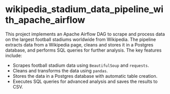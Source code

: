 # wikipedia_stadium_data_pipeline_with_apache_airflow
<p>This project implements an Apache Airflow DAG to scrape and process data on the largest football stadiums worldwide from Wikipedia. The pipeline extracts data from a Wikipedia page, cleans and stores it in a Postgres database, and performs SQL queries for further analysis. The key features include:</p>

<ul>
    <li>Scrapes football stadium data using <code>BeautifulSoup</code> and <code>requests</code>.</li>
    <li>Cleans and transforms the data using <code>pandas</code>.</li>
    <li>Stores the data in a Postgres database with automatic table creation.</li>
    <li>Executes SQL queries for advanced analysis and saves the results to CSV.</li>
</ul>
